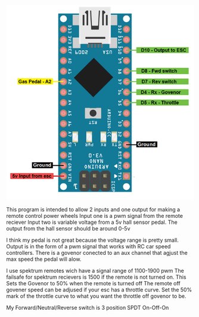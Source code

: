 
![Image of Yaktocat](https://github.com/Voodoobrew101/Remote_control_Power_Wheels_Project/blob/078a31f9d7e11925afd6f1379390db140e579750/Pinout.png)

This program is intended to allow 2 inputs and one output for making a remote control power wheels
Input one is a pwm signal from the remote reciever
Input two is variable voltage from a 5v hall sensor pedal. 
  The output from the hall sensor should be around 0-5v

I think my pedal is not great because the voltage range is pretty small.
Output is in the form of a pwm signal that works with RC car speed controllers.
There is a govenor conected to an aux channel that agjust the max speed the pedal will alow.

I use spektrum remotes wich have a signal range of 1100-1900 pwm 
The failsafe for spektrum recievers is 1500 if the remote is not turned on. 
This Sets the Govenor to 50% when the remote is turned off
  The remote off govener speed can be adjused if your esc has a throttle curve.
    Set the 50% mark of the throttle curve to what you want the throttle off govenor to be.

My Forward/Neutral/Reverse switch is 3 position SPDT On-Off-On 
